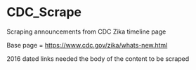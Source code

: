 # CDC_Scrape
Scraping announcements from CDC Zika timeline page

Base page = <https://www.cdc.gov/zika/whats-new.html>


2016 dated links needed the body of the content to be scraped
